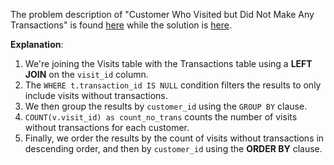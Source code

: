 The problem description of "Customer Who Visited but Did Not Make Any Transactions" is found [here](https://leetcode.com/problems/customer-who-visited-but-did-not-make-any-transactions/description/?envType=study-plan-v2&envId=top-sql-50) while the solution is [here]().

**Explanation**:

1. We're joining the Visits table with the Transactions table using a **LEFT JOIN** on the `visit_id` column.
2. The `WHERE t.transaction_id IS NULL` condition filters the results to only include visits without transactions.
3. We then group the results by `customer_id` using the `GROUP BY` clause.
4. `COUNT(v.visit_id) as count_no_trans` counts the number of visits without transactions for each customer.
5. Finally, we order the results by the count of visits without transactions in descending order, and then by `customer_id` using the **ORDER BY** clause.